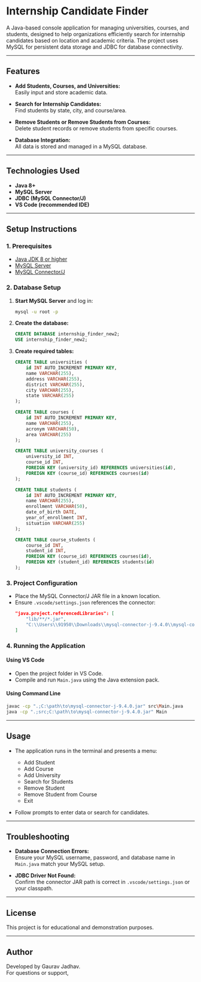 # Internship Candidate Finder

A Java-based console application for managing universities, courses, and students, designed to help organizations efficiently search for internship candidates based on location and academic criteria. The project uses MySQL for persistent data storage and JDBC for database connectivity.

---

## Features

- **Add Students, Courses, and Universities:**  
  Easily input and store academic data.

- **Search for Internship Candidates:**  
  Find students by state, city, and course/area.

- **Remove Students or Remove Students from Courses:**  
  Delete student records or remove students from specific courses.

- **Database Integration:**  
  All data is stored and managed in a MySQL database.

---

## Technologies Used

- **Java 8+**
- **MySQL Server**
- **JDBC (MySQL Connector/J)**
- **VS Code (recommended IDE)**

---

## Setup Instructions

### 1. Prerequisites

- [Java JDK 8 or higher](https://adoptopenjdk.net/)
- [MySQL Server](https://dev.mysql.com/downloads/mysql/)
- [MySQL Connector/J](https://dev.mysql.com/downloads/connector/j/)

### 2. Database Setup

1. **Start MySQL Server** and log in:
   ```sh
   mysql -u root -p
   ```

2. **Create the database:**
   ```sql
   CREATE DATABASE internship_finder_new2;
   USE internship_finder_new2;
   ```

3. **Create required tables:**
   ```sql
   CREATE TABLE universities (
       id INT AUTO_INCREMENT PRIMARY KEY,
       name VARCHAR(255),
       address VARCHAR(255),
       district VARCHAR(255),
       city VARCHAR(255),
       state VARCHAR(255)
   );

   CREATE TABLE courses (
       id INT AUTO_INCREMENT PRIMARY KEY,
       name VARCHAR(255),
       acronym VARCHAR(50),
       area VARCHAR(255)
   );

   CREATE TABLE university_courses (
       university_id INT,
       course_id INT,
       FOREIGN KEY (university_id) REFERENCES universities(id),
       FOREIGN KEY (course_id) REFERENCES courses(id)
   );

   CREATE TABLE students (
       id INT AUTO_INCREMENT PRIMARY KEY,
       name VARCHAR(255),
       enrollment VARCHAR(50),
       date_of_birth DATE,
       year_of_enrollment INT,
       situation VARCHAR(255)
   );

   CREATE TABLE course_students (
       course_id INT,
       student_id INT,
       FOREIGN KEY (course_id) REFERENCES courses(id),
       FOREIGN KEY (student_id) REFERENCES students(id)
   );
   ```

### 3. Project Configuration

- Place the MySQL Connector/J JAR file in a known location.
- Ensure `.vscode/settings.json` references the connector:
  ```json
  "java.project.referencedLibraries": [
      "lib/**/*.jar",
      "C:\\Users\\91950\\Downloads\\mysql-connector-j-9.4.0\\mysql-connector-j-9.4.0\\mysql-connector-j-9.4.0.jar"
  ]
  ```

### 4. Running the Application

#### Using VS Code

- Open the project folder in VS Code.
- Compile and run `Main.java` using the Java extension pack.

#### Using Command Line

```sh
javac -cp ".;C:\path\to\mysql-connector-j-9.4.0.jar" src\Main.java
java -cp ".;src;C:\path\to\mysql-connector-j-9.4.0.jar" Main
```

---

## Usage

- The application runs in the terminal and presents a menu:
  - Add Student
  - Add Course
  - Add University
  - Search for Students
  - Remove Student
  - Remove Student from Course
  - Exit

- Follow prompts to enter data or search for candidates.

---

## Troubleshooting

- **Database Connection Errors:**  
  Ensure your MySQL username, password, and database name in `Main.java` match your MySQL setup.

- **JDBC Driver Not Found:**  
  Confirm the connector JAR path is correct in `.vscode/settings.json` or your classpath.

---

## License

This project is for educational and demonstration purposes.

---

## Author

Developed by Gaurav Jadhav.  
For questions or support,